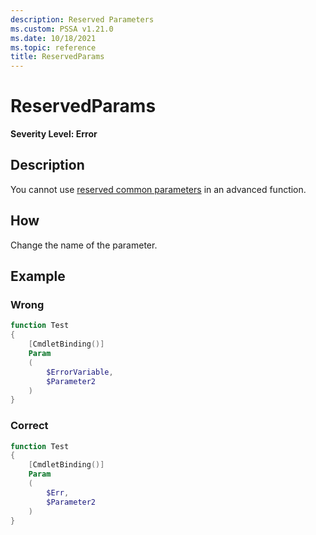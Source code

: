 ```yaml
---
description: Reserved Parameters
ms.custom: PSSA v1.21.0
ms.date: 10/18/2021
ms.topic: reference
title: ReservedParams
---
```

# ReservedParams

**Severity Level: Error**

## Description

You cannot use [reserved common parameters](https://learn.microsoft.com/powershell/module/microsoft.powershell.core/about/about_commonparameters) in an advanced function.

## How

Change the name of the parameter.

## Example

### Wrong

```powershell
function Test
{
    [CmdletBinding()]
    Param
    (
        $ErrorVariable,
        $Parameter2
    )
}
```

### Correct

```powershell
function Test
{
    [CmdletBinding()]
    Param
    (
        $Err,
        $Parameter2
    )
}
```
